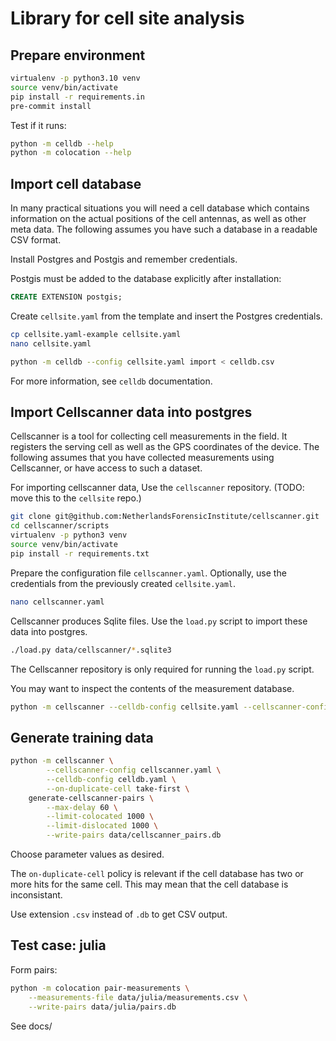 Library for cell site analysis
==============================

Prepare environment
-------------------

```sh
virtualenv -p python3.10 venv
source venv/bin/activate
pip install -r requirements.in
pre-commit install
```

Test if it runs:

```sh
python -m celldb --help
python -m colocation --help
```

Import cell database
--------------------

In many practical situations you will need a cell database which contains
information on the actual positions of the cell antennas, as well as other
meta data. The following assumes you have such a database in a readable CSV
format.

Install Postgres and Postgis and remember credentials.

Postgis must be added to the database explicitly after installation:

```sql
CREATE EXTENSION postgis;
```

Create `cellsite.yaml` from the template and insert the Postgres credentials.

```sh
cp cellsite.yaml-example cellsite.yaml
nano cellsite.yaml
```

```sh
python -m celldb --config cellsite.yaml import < celldb.csv
```

For more information, see `celldb` documentation.


Import Cellscanner data into postgres
-------------------------------------

Cellscanner is a tool for collecting cell measurements in the field. It
registers the serving cell as well as the GPS coordinates of the device. The
following assumes that you have collected measurements using Cellscanner, or
have access to such a dataset.

For importing cellscanner data, Use the `cellscanner` repository. (TODO: move this to the `cellsite` repo.)

```sh
git clone git@github.com:NetherlandsForensicInstitute/cellscanner.git
cd cellscanner/scripts
virtualenv -p python3 venv
source venv/bin/activate
pip install -r requirements.txt
```

Prepare the configuration file `cellscanner.yaml`. Optionally, use the
credentials from the previously created `cellsite.yaml`.

```sh
nano cellscanner.yaml
```

Cellscanner produces Sqlite files. Use the `load.py` script to import these
data into postgres.

```sh
./load.py data/cellscanner/*.sqlite3
```

The Cellscanner repository is only required for running the `load.py` script.

You may want to inspect the contents of the measurement database.

```sh
python -m cellscanner --celldb-config cellsite.yaml --cellscanner-config cellsite.yaml export-measurements --limit 1000
```


Generate training data
----------------------

```sh
python -m cellscanner \
        --cellscanner-config cellscanner.yaml \
        --celldb-config celldb.yaml \
        --on-duplicate-cell take-first \
    generate-cellscanner-pairs \
        --max-delay 60 \
        --limit-colocated 1000 \
        --limit-dislocated 1000 \
        --write-pairs data/cellscanner_pairs.db
```

Choose parameter values as desired.

The `on-duplicate-cell` policy is relevant if the cell database has two or
more hits for the same cell. This may mean that the cell database is
inconsistant.

Use extension `.csv` instead of `.db` to get CSV output.


Test case: julia
----------------

Form pairs:

```sh
python -m colocation pair-measurements \
    --measurements-file data/julia/measurements.csv \
    --write-pairs data/julia/pairs.db
```

See docs/
